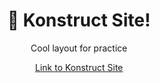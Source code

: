 <h1 align='center'> 🔨 Konstruct Site! </h1>
<p align='center'> Cool layout for practice </p>
<div style=" color: black; " align='center' ><a href="https://w3breactor.github.io/Konstruct/">Link to Konstruct Site</a></div>

